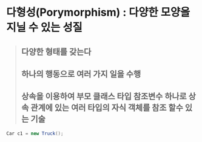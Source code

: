 # 다형성(Porymorphism) : 다양한 모양을 지닐 수 있는 성질
> ## **다양한 형태를 갖는다**
> ## 하나의 행동으로 여러 가지 일을 수행
> ## 상속을 이용하여 **부모 클래스 타입 참조변수** 하나로 상속 관계에 있는 여러 타입의 **자식 객체를 참조** 할수 있는 기술
```Java
Car c1 = new Truck();
```  

